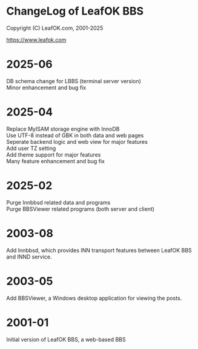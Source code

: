 # ChangeLog of LeafOK BBS

Copyright (C) LeafOK.com, 2001-2025

https://www.leafok.com

2025-06
=================
DB schema change for LBBS (terminal server version)  
Minor enhancement and bug fix

2025-04
=================
Replace MyISAM storage engine with InnoDB  
Use UTF-8 instead of GBK in both data and web pages  
Seperate backend logic and web view for major features  
Add user TZ setting  
Add theme support for major features  
Many feature enhancement and bug fix  

2025-02
=================
Purge Innbbsd related data and programs  
Purge BBSViewer related programs (both server and client)  

2003-08
=================
Add Innbbsd, which provides INN transport features between LeafOK BBS and INND service.  

2003-05
=================
Add BBSViewer, a Windows desktop application for viewing the posts.  

2001-01
=================
Initial version of LeafOK BBS, a web-based BBS  
